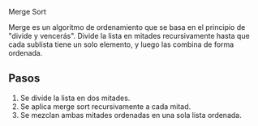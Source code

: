 Merge Sort


Merge es un algoritmo de ordenamiento que se basa en el principio de "divide y vencerás". 
Divide la lista en mitades recursivamente hasta que cada sublista tiene un solo elemento, y luego las combina de forma ordenada.

## Pasos
1. Se divide la lista en dos mitades.
2. Se aplica merge sort recursivamente a cada mitad.
3. Se mezclan ambas mitades ordenadas en una sola lista ordenada.

